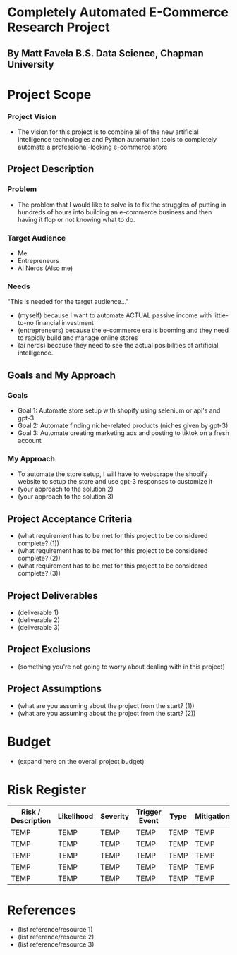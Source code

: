 # Completely Automated E-Commerce Research Project
## By Matt Favela B.S. Data Science, Chapman University

# Project Scope
### Project Vision
* The vision for this project is to combine all of the new artificial intelligence technologies and Python automation tools to completely automate a professional-looking e-commerce store
## Project Description
### Problem
* The problem that I would like to solve is to fix the struggles of putting in hundreds of hours into building an e-commerce business and then having it flop or not knowing what to do.
### Target Audience
* Me
* Entrepreneurs
* AI Nerds (Also me)
### Needs
"This is needed for the target audience..."
* (myself) because I want to automate ACTUAL passive income with little-to-no financial investment
* (entrepreneurs) because the e-commerce era is booming and they need to rapidly build and manage online stores
* (ai nerds) because they need to see the actual posibilities of artificial intelligence.
## Goals and My Approach
### Goals
* Goal 1: Automate store setup with shopify using selenium or api's and gpt-3
* Goal 2: Automate finding niche-related products (niches given by gpt-3)
* Goal 3: Automate creating marketing ads and posting to tiktok on a fresh account
### My Approach
* To automate the store setup, I will have to webscrape the shopify website to setup the store and use gpt-3 responses to customize it
* (your approach to the solution 2)
* (your approach to the solution 3)
## Project Acceptance Criteria
* (what requirement has to be met for this project to be considered complete? (1))
* (what requirement has to be met for this project to be considered complete? (2))
* (what requirement has to be met for this project to be considered complete? (3))
## Project Deliverables
* (deliverable 1)
* (deliverable 2)
* (deliverable 3)
## Project Exclusions
* (something you're not going to worry about dealing with in this project)
## Project Assumptions
* (what are you assuming about the project from the start? (1))
* (what are you assuming about the project from the start? (2))
# Budget
* (expand here on the overall project budget)
# Risk Register
| Risk / Description  | Likelihood | Severity | Trigger Event | Type | Mitigation|
| ----------- | ----------- | ----------- | ----------- | ----------- | ----------- |
| TEMP | TEMP | TEMP | TEMP | TEMP | TEMP |
| TEMP | TEMP | TEMP | TEMP | TEMP | TEMP |
| TEMP | TEMP | TEMP | TEMP | TEMP | TEMP |
| TEMP | TEMP | TEMP | TEMP | TEMP | TEMP |
| TEMP | TEMP | TEMP | TEMP | TEMP | TEMP |
# References
* (list reference/resource 1)
* (list reference/resource 2)
* (list reference/resource 3)
